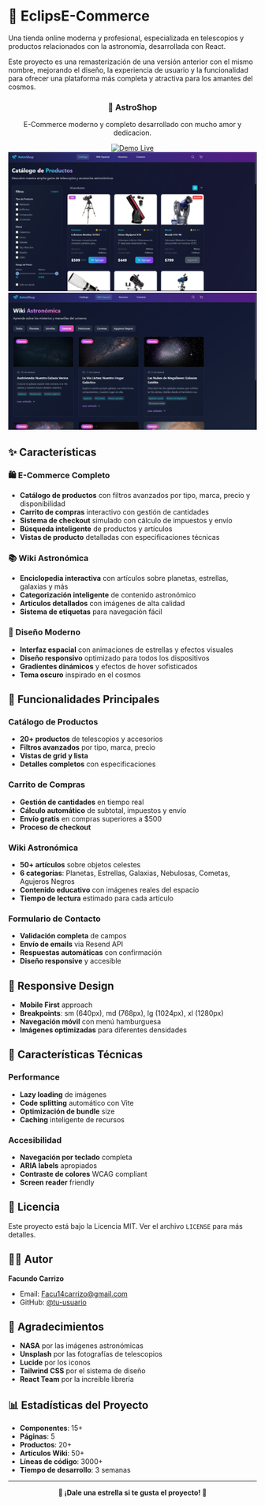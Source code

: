 # 🔭 EclipsE-Commerce

Una tienda online moderna y profesional, especializada en telescopios y productos relacionados con la astronomía, desarrollada con React.

Este proyecto es una remasterización de una versión anterior con el mismo nombre, mejorando el diseño, la experiencia de usuario y la funcionalidad para ofrecer una plataforma más completa y atractiva para los amantes del cosmos.


<div align="center">
  <h3>🚀 AstroShop</h3>
  <p>E-Commerce moderno y completo desarrollado con mucho amor y dedicacion.</p>

  <a href="https://eclipse-commerce-r3vh.bolt.host" target="_blank">
    <img src="https://img.shields.io/badge/🌐_Demo_Live-FF6B6B?style=for-the-badge" alt="Demo Live" />
  </a>
</div>
<img src="Demo1-AstroShop.png" alt="Demo"/>
<img src="Demo2-AstroShop.png" alt="Demo"/>

## ✨ Características

### 🛍️ E-Commerce Completo
- **Catálogo de productos** con filtros avanzados por tipo, marca, precio y disponibilidad
- **Carrito de compras** interactivo con gestión de cantidades
- **Sistema de checkout** simulado con cálculo de impuestos y envío
- **Búsqueda inteligente** de productos y artículos
- **Vistas de producto** detalladas con especificaciones técnicas

### 📚 Wiki Astronómica
- **Enciclopedia interactiva** con artículos sobre planetas, estrellas, galaxias y más
- **Categorización inteligente** de contenido astronómico
- **Artículos detallados** con imágenes de alta calidad
- **Sistema de etiquetas** para navegación fácil

### 🎨 Diseño Moderno
- **Interfaz espacial** con animaciones de estrellas y efectos visuales
- **Diseño responsivo** optimizado para todos los dispositivos
- **Gradientes dinámicos** y efectos de hover sofisticados
- **Tema oscuro** inspirado en el cosmos


## 🎯 Funcionalidades Principales

### Catálogo de Productos
- **20+ productos** de telescopios y accesorios
- **Filtros avanzados** por tipo, marca, precio
- **Vistas de grid y lista**
- **Detalles completos** con especificaciones

### Carrito de Compras
- **Gestión de cantidades** en tiempo real
- **Cálculo automático** de subtotal, impuestos y envío
- **Envío gratis** en compras superiores a $500
- **Proceso de checkout** 

### Wiki Astronómica
- **50+ artículos** sobre objetos celestes
- **6 categorías**: Planetas, Estrellas, Galaxias, Nebulosas, Cometas, Agujeros Negros
- **Contenido educativo** con imágenes reales del espacio
- **Tiempo de lectura** estimado para cada artículo

### Formulario de Contacto
- **Validación completa** de campos
- **Envío de emails** via Resend API
- **Respuestas automáticas** con confirmación
- **Diseño responsive** y accesible


## 📱 Responsive Design

- **Mobile First** approach
- **Breakpoints**: sm (640px), md (768px), lg (1024px), xl (1280px)
- **Navegación móvil** con menú hamburguesa
- **Imágenes optimizadas** para diferentes densidades

## 🌟 Características Técnicas

### Performance
- **Lazy loading** de imágenes
- **Code splitting** automático con Vite
- **Optimización de bundle** size
- **Caching** inteligente de recursos

### Accesibilidad
- **Navegación por teclado** completa
- **ARIA labels** apropiados
- **Contraste de colores** WCAG compliant
- **Screen reader** friendly


## 📄 Licencia

Este proyecto está bajo la Licencia MIT. Ver el archivo `LICENSE` para más detalles.

## 👨‍💻 Autor

**Facundo Carrizo**
- Email: Facu14carrizo@gmail.com
- GitHub: [@tu-usuario](https://github.com/facu14carrizo)

## 🙏 Agradecimientos

- **NASA** por las imágenes astronómicas
- **Unsplash** por las fotografías de telescopios
- **Lucide** por los iconos
- **Tailwind CSS** por el sistema de diseño
- **React Team** por la increíble librería

## 📊 Estadísticas del Proyecto

- **Componentes**: 15+
- **Páginas**: 5
- **Productos**: 20+
- **Artículos Wiki**: 50+
- **Líneas de código**: 3000+
- **Tiempo de desarrollo**: 3 semanas

---

<div align="center">

**🌟 ¡Dale una estrella si te gusta el proyecto! 🌟**

</div>
